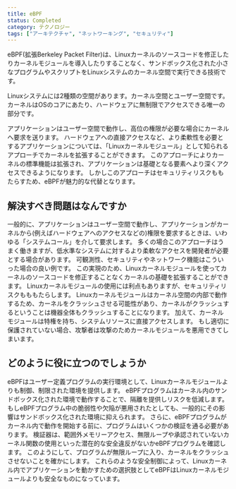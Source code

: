 ```yaml
---
title: eBPF
status: Completed
category: テクノロジー
tags: ["アーキテクチャ", "ネットワーキング", "セキュリティ"]
---
```


eBPF(拡張Berkeley Packet Filter)は、Linuxカーネルのソースコードを修正したりカーネルモジュールを導入したりすることなく、サンドボックス化された小さなプログラムやスクリプトをLinuxシステムのカーネル空間で実行できる技術です。

Linuxシステムには2種類の空間があります。カーネル空間とユーザー空間です。
カーネルはOSのコアにあたり、ハードウェアに無制限でアクセスできる唯一の部分です。

アプリケーションはユーザー空間で動作し、高位の権限が必要な場合にカーネルへ要求を送ります。
ハードウェアへの直接アクセスなど、より柔軟性を必要とするアプリケーションについては、「Linuxカーネルモジュール」として知られるアプローチでカーネルを拡張することができます。
このアプローチによりカーネルの標準機能は拡張され、アプリケーションは基礎となる要素へより深くアクセスできるようになります。
しかしこのアプローチはセキュリティリスクももたらすため、eBPFが魅力的な代替となります。

## 解決すべき問題はなんですか
一般的に、アプリケーションはユーザー空間で動作し、アプリケーションがカーネルから(例えばハードウェアへのアクセスなどの)権限を要求するときは、いわゆる「システムコール」を介して要求します。
多くの場合このアプローチはうまく働きますが、低水準なシステムに対するより柔軟なアクセスを開発者が必要とする場合があります。
可観測性、セキュリティやネットワーク機能はこういった場合の良い例です。
この実現のため、Linuxカーネルモジュールを使ってカーネルのソースコードを修正することなくカーネルの基礎を拡張することができます。
Linuxカーネルモジュールの使用には利点もありますが、セキュリティリスクもももたらします。
Linuxカーネルモジュールはカーネル空間の内部で動作するため、カーネルをクラッシュさせる可能性があり、カーネルがクラッシュするということは機器全体もクラッシュすることになります。
加えて、カーネルモジュールは特権を持ち、システムリソースに直接アクセスします。
もし適切に保護されていない場合、攻撃者は攻撃のためカーネルモジュールを悪用できてしまいます。

## どのように役に立つのでしょうか
eBPFはユーザー定義プログラムの実行環境として、Linuxカーネルモジュールよりも制御、制限された環境を提供します。
eBPFプログラムはカーネル内のサンドボックス化された環境で動作することで、隔離を提供しリスクを低減します。
もしeBPFプログラム中の脆弱性や欠陥が悪用されたとしても、一般的にその影響はサンドボックス化された環境に抑えられます。
さらに、eBPFプログラムがカーネル内で動作を開始する前に、プログラムはいくつかの検証を通る必要があります。
検証器は、範囲外メモリーアクセス、無限ループや承認されていないカーネル関数の使用といった潜在的な安全違反がないかeBPFプログラムを確認します。
このようにして、プログラムが無限ループに入り、カーネルをクラッシュさせないことを確かにします。
これらのような安全制御によって、Linuxカーネル内でアプリケーションを動かすための選択肢としてeBPFはLinuxカーネルモジュールよりも安全なものになっています。

